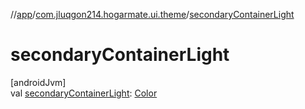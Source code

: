 //[app](../../index.md)/[com.jluqgon214.hogarmate.ui.theme](index.md)/[secondaryContainerLight](secondary-container-light.md)

# secondaryContainerLight

[androidJvm]\
val [secondaryContainerLight](secondary-container-light.md): [Color](https://developer.android.com/reference/kotlin/androidx/compose/ui/graphics/Color.html)

